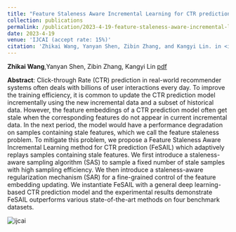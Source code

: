```yaml
---
title: "Feature Staleness Aware Incremental Learning for CTR prediction"
collection: publications
permalink: /publication/2023-4-19-feature-staleness-aware-incremental-learning-for-ctr-prediction
date: 2023-4-19
venue: 'IJCAI (accept rate: 15%)'
citation: 'Zhikai Wang, Yanyan Shen, Zibin Zhang, and Kangyi Lin. in <i>IJCAI 2023</i>.'
---
```

   **Zhikai Wang**,Yanyan Shen, Zibin Zhang, Kangyi Lin [pdf]({{site.url}}/files/ijcai23.pdf)

   **Abstract**: Click-through Rate (CTR) prediction in real-world recommender systems often deals with billions of user interactions every day. To improve the training efficiency, it is common to update the CTR prediction model incrementally using the new incremental data and a subset of historical data. However, the feature embeddings of a CTR prediction model often get stale when the corresponding features do not appear in current incremental data. In the next period, the model would have a performance degradation on samples containing stale features, which we call the feature staleness problem. To mitigate this problem, we propose a Feature Staleness Aware Incremental Learning method for CTR prediction (FeSAIL) which adaptively replays samples containing stale features. We first introduce a staleness-aware sampling algorithm (SAS) to sample a fixed number of stale samples with high sampling efficiency. We then introduce a staleness-aware regularization mechanism (SAR) for a fine-grained control of the feature embedding updating. We instantiate FeSAIL with a general deep learning-based CTR prediction model and the experimental results demonstrate FeSAIL outperforms various state-of-the-art methods on four benchmark datasets.

![ijcai]({{site.url}}/images/ijcai.png)